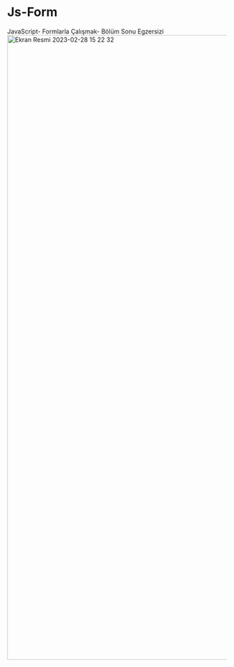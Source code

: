 # Js-Form
JavaScript- Formlarla Çalışmak- Bölüm Sonu Egzersizi
<img width="1437" alt="Ekran Resmi 2023-02-28 15 22 32" src="https://user-images.githubusercontent.com/112780554/221853200-601b71b9-a587-4070-b82b-02dfc1211512.png">

